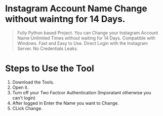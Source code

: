 # Instagram Account Name Change without waintng for 14 Days.
> Fully Python based Project.
> You can Change your Instagram Account Name Unlimited Times without waiting for 14 Days.
> Compatible with Windows.
> Fast and Easy to Use.
> Direct Login with the Instagram Server.
> No Credentials Leaks.

# Steps to Use the Tool
1. Download the Tools.
2. Open it.
3. Turn off your Two Factcor Authentication (Imporatant otherwise you can't login)
4. After logged in Enter the Name you want to Change.
5. CLick Change.
